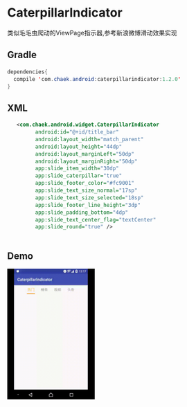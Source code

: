 # CaterpillarIndicator
类似毛毛虫爬动的ViewPage指示器,参考新浪微博滑动效果实现
 
## Gradle
```java
dependencies{
  compile 'com.chaek.android:caterpillarindicator:1.2.0'
}
```

## XML
```xml
   <com.chaek.android.widget.CaterpillarIndicator
         android:id="@+id/title_bar"
         android:layout_width="match_parent"
         android:layout_height="44dp"
         android:layout_marginLeft="50dp"
         android:layout_marginRight="50dp"
         app:slide_item_width="30dp"
         app:slide_caterpillar="true"
         app:slide_footer_color="#fc9001"
         app:slide_text_size_normal="17sp"
         app:slide_text_size_selected="18sp"
         app:slide_footer_line_height="3dp"
         app:slide_padding_bottom="4dp"
         app:slide_text_center_flag="textCenter"
         app:slide_round="true" />   
         
```
## Demo


<img src="./img/1.gif" width="40%"><img>

 
 
 

